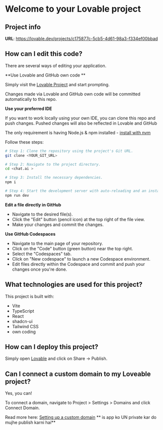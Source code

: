 # Welcome to your Lovable project

## Project info

**URL**: https://lovable.dev/projects/c175877c-5cb5-4d61-98a3-f334ef00bbad

## How can I edit this code?

There are several ways of editing your application.

**Use Lovable and GitHub own code **

Simply visit the [Lovable Project](https://lovable.dev/projects/c175877c-5cb5-4d61-98a3-f334ef00bbad) and start prompting.

Changes made via Lovable and GitHub own code will be committed automatically to this repo.

**Use your preferred IDE**

If you want to work locally using your own IDE, you can clone this repo and push changes. Pushed changes will also be reflected in Lovable and GitHub 

The only requirement is having Node.js & npm installed - [install with nvm](https://github.com/nvm-sh/nvm#installing-and-updating)

Follow these steps:

```sh
# Step 1: Clone the repository using the project's Git URL.
git clone <YOUR_GIT_URL>

# Step 2: Navigate to the project directory.
cd <chat.ai >

# Step 3: Install the necessary dependencies.
npm i

# Step 4: Start the development server with auto-reloading and an instant preview.
npm run dev
```

**Edit a file directly in GitHub**

- Navigate to the desired file(s).
- Click the "Edit" button (pencil icon) at the top right of the file view.
- Make your changes and commit the changes.

**Use GitHub Codespaces**

- Navigate to the main page of your repository.
- Click on the "Code" button (green button) near the top right.
- Select the "Codespaces" tab.
- Click on "New codespace" to launch a new Codespace environment.
- Edit files directly within the Codespace and commit and push your changes once you're done.

## What technologies are used for this project?

This project is built with:

- Vite
- TypeScript
- React
- shadcn-ui
- Tailwind CSS
- own coding 

## How can I deploy this project?

Simply open [Lovable](https://lovable.dev/projects/c175877c-5cb5-4d61-98a3-f334ef00bbad) and click on Share -> Publish.

## Can I connect a custom domain to my Loveable project?

Yes, you can!

To connect a domain, navigate to Project > Settings > Domains and click Connect Domain.

Read more here: [Setting up a custom domain](https://docs.lovable.dev/features/custom-domain#custom-domain)
** is app ko UN private kar do mujhe publish karni hai**

